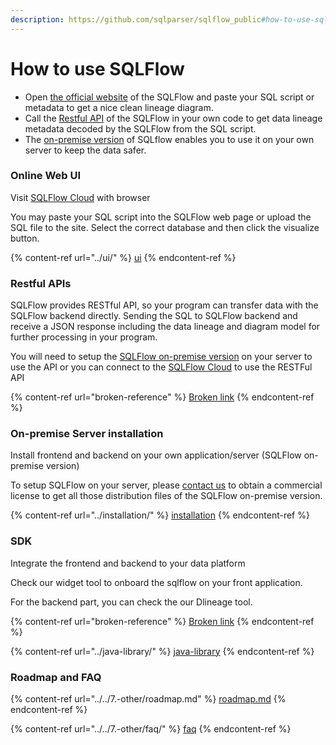```yaml
---
description: https://github.com/sqlparser/sqlflow_public#how-to-use-sqlflow
---
```


# How to use SQLFlow

* Open [the official website](https://sqlflow.gudusoft.com/) of the SQLFlow and paste your SQL script or metadata to get a nice clean lineage diagram.
* Call the [Restful API](https://github.com/sqlparser/sqlflow\_public/blob/master/api) of the SQLFlow in your own code to get data lineage metadata decoded by the SQLFlow from the SQL script.
* The [on-premise version](https://github.com/sqlparser/sqlflow\_public/blob/master/install\_sqlflow.md) of SQLflow enables you to use it on your own server to keep the data safer.

### Online Web UI

Visit [SQLFlow Cloud](https://sqlflow.gudusoft.com) with browser

You may paste your SQL script into the SQLFlow web page or upload the SQL file to the site. Select the correct database and then click the visualize button.

{% content-ref url="../ui/" %}
[ui](../ui/)
{% endcontent-ref %}

### Restful APIs

SQLFlow provides RESTful API, so your program can transfer data with the SQLFlow backend directly. Sending the SQL to SQLFlow backend and receive a JSON response including the data lineage and diagram model for further processing in your program.

You will need to setup the [SQLFlow on-premise version](how-to-use-sqlflow.md#on-premise-server-installation) on your server to use the API or you can connect to the [SQLFlow Cloud](https://sqlflow.gudusoft.com) to use the RESTFul API

{% content-ref url="broken-reference" %}
[Broken link](broken-reference)
{% endcontent-ref %}

### On-premise Server installation

Install frontend and backend on your own application/server (SQLFlow on-premise version)

To setup SQLFlow on your server, please [contact us](https://www.gudusoft.com/request-a-quote/) to obtain a commercial license to get all those distribution files of the SQLFlow on-premise version.

{% content-ref url="../installation/" %}
[installation](../installation/)
{% endcontent-ref %}

### SDK

Integrate the frontend and backend to your data platform

Check our widget tool to onboard the sqlflow on your front application.

For the backend part, you can check the our Dlineage tool.

{% content-ref url="broken-reference" %}
[Broken link](broken-reference)
{% endcontent-ref %}

{% content-ref url="../java-library/" %}
[java-library](../java-library/)
{% endcontent-ref %}

### Roadmap and FAQ

{% content-ref url="../../7.-other/roadmap.md" %}
[roadmap.md](../../7.-other/roadmap.md)
{% endcontent-ref %}

{% content-ref url="../../7.-other/faq/" %}
[faq](../../7.-other/faq/)
{% endcontent-ref %}
